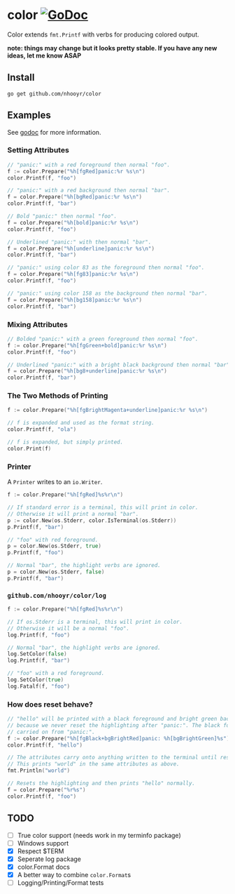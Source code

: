 # color [![GoDoc](https://godoc.org/github.com/nhooyr/color?status.svg)](https://godoc.org/github.com/nhooyr/color)

Color extends `fmt.Printf` with verbs for producing colored output.

__note: things may change but it looks pretty stable. If you have any new ideas, let me know ASAP__

## Install
```
go get github.com/nhooyr/color
```

## Examples
See [godoc](https://godoc.org/github.com/nhooyr/color) for more information.

### Setting Attributes
```go
// "panic:" with a red foreground then normal "foo".
f := color.Prepare("%h[fgRed]panic:%r %s\n")
color.Printf(f, "foo")

// "panic:" with a red background then normal "bar".
f = color.Prepare("%h[bgRed]panic:%r %s\n")
color.Printf(f, "bar")

// Bold "panic:" then normal "foo".
f = color.Prepare("%h[bold]panic:%r %s\n")
color.Printf(f, "foo")

// Underlined "panic:" with then normal "bar".
f = color.Prepare("%h[underline]panic:%r %s\n")
color.Printf(f, "bar")

// "panic:" using color 83 as the foreground then normal "foo".
f = color.Prepare("%h[fg83]panic:%r %s\n")
color.Printf(f, "foo")

// "panic:" using color 158 as the background then normal "bar".
f = color.Prepare("%h[bg158]panic:%r %s\n")
color.Printf(f, "bar")
```

### Mixing Attributes
```go
// Bolded "panic:" with a green foreground then normal "foo".
f := color.Prepare("%h[fgGreen+bold]panic:%r %s\n")
color.Printf(f, "foo")

// Underlined "panic:" with a bright black background then normal "bar".
f = color.Prepare("%h[bg8+underline]panic:%r %s\n")
color.Printf(f, "bar")
```

### The Two Methods of Printing
```go
f := color.Prepare("%h[fgBrightMagenta+underline]panic:%r %s\n")

// f is expanded and used as the format string.
color.Printf(f, "ola")

// f is expanded, but simply printed.
color.Print(f)
```

### Printer
A `Printer` writes to an `io.Writer`.

```go
f := color.Prepare("%h[fgRed]%s%r\n")

// If standard error is a terminal, this will print in color.
// Otherwise it will print a normal "bar".
p := color.New(os.Stderr, color.IsTerminal(os.Stderr))
p.Printf(f, "bar")

// "foo" with red foreground.
p = color.New(os.Stderr, true)
p.Printf(f, "foo")

// Normal "bar", the highlight verbs are ignored.
p = color.New(os.Stderr, false)
p.Printf(f, "bar")
```

### `github.com/nhooyr/color/log`
```go
f := color.Prepare("%h[fgRed]%s%r\n")

// If os.Stderr is a terminal, this will print in color.
// Otherwise it will be a normal "foo".
log.Printf(f, "foo")

// Normal "bar", the highlight verbs are ignored.
log.SetColor(false)
log.Printf(f, "bar")

// "foo" with a red foreground.
log.SetColor(true)
log.Fatalf(f, "foo")
```

### How does reset behave?
```go
// "hello" will be printed with a black foreground and bright green background
// because we never reset the highlighting after "panic:". The black foreground is
// carried on from "panic:".
f := color.Prepare("%h[fgBlack+bgBrightRed]panic: %h[bgBrightGreen]%s")
color.Printf(f, "hello")

// The attributes carry onto anything written to the terminal until reset.
// This prints "world" in the same attributes as above.
fmt.Println("world")

// Resets the highlighting and then prints "hello" normally.
f = color.Prepare("%r%s")
color.Printf(f, "foo")
```

## TODO
- [ ] True color support (needs work in my terminfo package)
- [ ] Windows support
- [x] Respect $TERM
- [x] Seperate log package
- [x] color.Format docs
- [x] A better way to combine `color.Format`s
- [ ] Logging/Printing/Format tests
